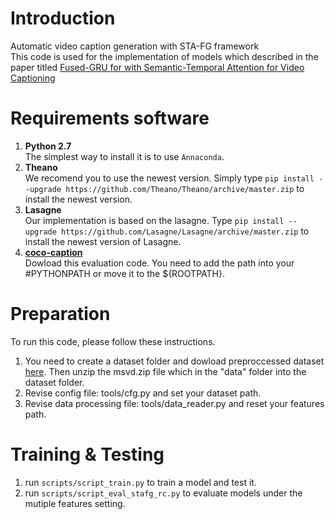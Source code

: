 # Introduction
Automatic video caption generation with STA-FG framework<br>
This code is used for the implementation of models which described in the paper titled [Fused-GRU for with Semantic-Temporal Attention for Video Captioning]()
# Requirements software
1. **Python 2.7**<br>The simplest way to install it is to use `Annaconda`.<br>
2. **Theano** <br> We recomend you to use the newest version. Simply type 
`pip install --upgrade https://github.com/Theano/Theano/archive/master.zip` to install the newest version.<br>
3. **Lasagne** <br> Our implementation is based on the lasagne. Type `pip install --upgrade https://github.com/Lasagne/Lasagne/archive/master.zip` to install the newest version of Lasagne.
4. **[coco-caption](https://github.com/tylin/coco-caption)**<br> Dowload this evaluation code. You need to add the path into your #PYTHONPATH or move it to the ${ROOTPATH}. 

# Preparation
To run this code, please follow these instructions.<br>
1. You need to create a dataset folder and dowload preproccessed dataset [here](). Then unzip the msvd.zip file which in the "data" folder into the dataset folder.<br>
2. Revise config file: tools/cfg.py and set your dataset path. 
3. Revise data processing file: tools/data_reader.py and reset your features path. 
# Training & Testing
1. run `scripts/script_train.py` to train a model and test it.
2. run `scripts/script_eval_stafg_rc.py` to evaluate models under the mutiple features setting.
